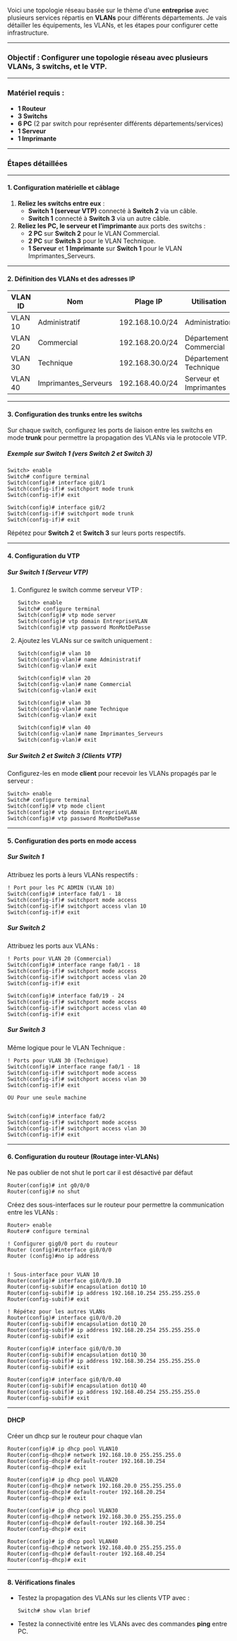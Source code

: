 Voici une topologie réseau basée sur le thème d'une **entreprise** avec plusieurs services répartis en **VLANs** pour différents départements. Je vais détailler les équipements, les VLANs, et les étapes pour configurer cette infrastructure.

---

### **Objectif** : Configurer une topologie réseau avec plusieurs VLANs, 3 switchs, et le VTP.

---

### **Matériel requis** :

- **1 Routeur**
- **3 Switchs**
- **6 PC** (2 par switch pour représenter différents départements/services)
- **1 Serveur**
- **1 Imprimante**

---

### **Étapes détaillées**

---

#### **1. Configuration matérielle et câblage**

1. **Reliez les switchs entre eux** :
    - **Switch 1 (serveur VTP)** connecté à **Switch 2** via un câble.
    - **Switch 1** connecté à **Switch 3** via un autre câble.
2. **Reliez les PC, le serveur et l’imprimante** aux ports des switchs :
    - **2 PC** sur **Switch 2** pour le VLAN Commercial.
    - **2 PC** sur **Switch 3** pour le VLAN Technique.
    - **1 Serveur** et **1 Imprimante** sur **Switch 1** pour le VLAN Imprimantes_Serveurs.

---

#### **2. Définition des VLANs et des adresses IP**

| **VLAN ID** | **Nom**              | **Plage IP**    | **Utilisation**        |     |
| ----------- | -------------------- | --------------- | ---------------------- | --- |
| VLAN 10     | Administratif        | 192.168.10.0/24 | Administration         |     |
| VLAN 20     | Commercial           | 192.168.20.0/24 | Département Commercial |     |
| VLAN 30     | Technique            | 192.168.30.0/24 | Département Technique  |     |
| VLAN 40     | Imprimantes_Serveurs | 192.168.40.0/24 | Serveur et Imprimantes |     |

---

#### **3. Configuration des trunks entre les switchs**

Sur chaque switch, configurez les ports de liaison entre les switchs en mode **trunk** pour permettre la propagation des VLANs via le protocole VTP.

##### **Exemple sur Switch 1 (vers Switch 2 et Switch 3)**

```plaintext
Switch> enable
Switch# configure terminal
Switch(config)# interface gi0/1
Switch(config-if)# switchport mode trunk
Switch(config-if)# exit

Switch(config)# interface gi0/2
Switch(config-if)# switchport mode trunk
Switch(config-if)# exit
```

Répétez pour **Switch 2** et **Switch 3** sur leurs ports respectifs.

---

#### **4. Configuration du VTP**

##### **Sur Switch 1 (Serveur VTP)**

1. Configurez le switch comme serveur VTP :
    
    ```plaintext
    Switch> enable
    Switch# configure terminal
    Switch(config)# vtp mode server
    Switch(config)# vtp domain EntrepriseVLAN
    Switch(config)# vtp password MonMotDePasse
    ```
    
2. Ajoutez les VLANs sur ce switch uniquement :
    
    ```plaintext
    Switch(config)# vlan 10
    Switch(config-vlan)# name Administratif
    Switch(config-vlan)# exit
    
    Switch(config)# vlan 20
    Switch(config-vlan)# name Commercial
    Switch(config-vlan)# exit
    
    Switch(config)# vlan 30
    Switch(config-vlan)# name Technique
    Switch(config-vlan)# exit
    
    Switch(config)# vlan 40
    Switch(config-vlan)# name Imprimantes_Serveurs
    Switch(config-vlan)# exit
    ```
    

##### **Sur Switch 2 et Switch 3 (Clients VTP)**

Configurez-les en mode **client** pour recevoir les VLANs propagés par le serveur :

```plaintext
Switch> enable
Switch# configure terminal
Switch(config)# vtp mode client
Switch(config)# vtp domain EntrepriseVLAN
Switch(config)# vtp password MonMotDePasse
```

---

#### **5. Configuration des ports en mode access**

##### **Sur Switch 1**

Attribuez les ports à leurs VLANs respectifs :

```plaintext
! Port pour les PC ADMIN (VLAN 10)
Switch(config)# interface fa0/1 - 18
Switch(config-if)# switchport mode access
Switch(config-if)# switchport access vlan 10
Switch(config-if)# exit

```

##### **Sur Switch 2**

Attribuez les ports aux VLANs :

```plaintext
! Ports pour VLAN 20 (Commercial)
Switch(config)# interface range fa0/1 - 18
Switch(config-if)# switchport mode access
Switch(config-if)# switchport access vlan 20
Switch(config-if)# exit

Switch(config)# interface fa0/19 - 24
Switch(config-if)# switchport mode access
Switch(config-if)# switchport access vlan 40
Switch(config-if)# exit
```

##### **Sur Switch 3**

Même logique pour le VLAN Technique :

```plaintext
! Ports pour VLAN 30 (Technique)
Switch(config)# interface range fa0/1 - 18
Switch(config-if)# switchport mode access
Switch(config-if)# switchport access vlan 30
Switch(config-if)# exit

OU Pour une seule machine


Switch(config)# interface fa0/2
Switch(config-if)# switchport mode access
Switch(config-if)# switchport access vlan 30
Switch(config-if)# exit
```

---

#### **6. Configuration du routeur (Routage inter-VLANs)**

Ne pas oublier de not shut le port car il est désactivé par défaut

```plaintext
Router(config)# int g0/0/0
Router(config)# no shut

```




Créez des sous-interfaces sur le routeur pour permettre la communication entre les VLANs :

```plaintext
Router> enable
Router# configure terminal

! Configurer gig0/0 port du routeur
Router (config)#interface gi0/0/0
Router (config)#no ip address


! Sous-interface pour VLAN 10
Router(config)# interface gi0/0/0.10
Router(config-subif)# encapsulation dot1Q 10
Router(config-subif)# ip address 192.168.10.254 255.255.255.0
Router(config-subif)# exit

! Répétez pour les autres VLANs
Router(config)# interface gi0/0/0.20
Router(config-subif)# encapsulation dot1Q 20
Router(config-subif)# ip address 192.168.20.254 255.255.255.0
Router(config-subif)# exit

Router(config)# interface gi0/0/0.30
Router(config-subif)# encapsulation dot1Q 30
Router(config-subif)# ip address 192.168.30.254 255.255.255.0
Router(config-subif)# exit

Router(config)# interface gi0/0/0.40
Router(config-subif)# encapsulation dot1Q 40
Router(config-subif)# ip address 192.168.40.254 255.255.255.0
Router(config-subif)# exit
```

---
#### DHCP

Créer un dhcp sur le routeur pour chaque vlan

```plaintext
Router(config)# ip dhcp pool VLAN10
Router(config-dhcp)# network 192.168.10.0 255.255.255.0
Router(config-dhcp)# default-router 192.168.10.254
Router(config-dhcp)# exit

Router(config)# ip dhcp pool VLAN20
Router(config-dhcp)# network 192.168.20.0 255.255.255.0
Router(config-dhcp)# default-router 192.168.20.254
Router(config-dhcp)# exit

Router(config)# ip dhcp pool VLAN30
Router(config-dhcp)# network 192.168.30.0 255.255.255.0
Router(config-dhcp)# default-router 192.168.30.254
Router(config-dhcp)# exit

Router(config)# ip dhcp pool VLAN40
Router(config-dhcp)# network 192.168.40.0 255.255.255.0
Router(config-dhcp)# default-router 192.168.40.254
Router(config-dhcp)# exit
```


-----

#### **8. Vérifications finales**

- Testez la propagation des VLANs sur les clients VTP avec :
    
    ```plaintext
    Switch# show vlan brief
    ```
    
- Testez la connectivité entre les VLANs avec des commandes **ping** entre PC.

